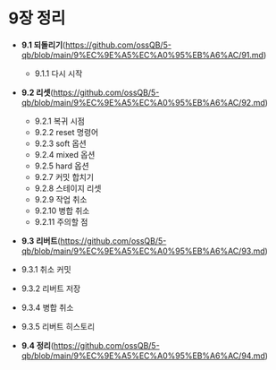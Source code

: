 <h1>9장 정리</h1>

- **9.1 되돌리기**(https://github.com/ossQB/5-qb/blob/main/9%EC%9E%A5%EC%A0%95%EB%A6%AC/91.md)
  - 9.1.1 다시 시작  

- **9.2 리셋**(https://github.com/ossQB/5-qb/blob/main/9%EC%9E%A5%EC%A0%95%EB%A6%AC/92.md)
  - 9.2.1 복귀 시점
  - 9.2.2 reset 명령어
  - 9.2.3 soft 옵션
  - 9.2.4 mixed 옵션
  - 9.2.5 hard 옵션
  - 9.2.7 커밋 합치기
  - 9.2.8 스테이지 리셋
  - 9.2.9 작업 취소
  - 9.2.10 병합 취소
  - 9.2.11 주의할 점  

-  **9.3 리버트**(https://github.com/ossQB/5-qb/blob/main/9%EC%9E%A5%EC%A0%95%EB%A6%AC/93.md)
  - 9.3.1 취소 커밋
  - 9.3.2 리버트 저장
  - 9.3.4 병합 취소
  - 9.3.5 리버트 히스토리
  
- **9.4 정리**(https://github.com/ossQB/5-qb/blob/main/9%EC%9E%A5%EC%A0%95%EB%A6%AC/94.md)
